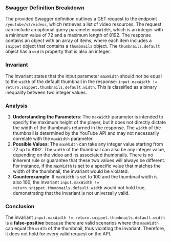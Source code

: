 ### Swagger Definition Breakdown
The provided Swagger definition outlines a GET request to the endpoint `/youtube/v3/videos`, which retrieves a list of video resources. The request can include an optional query parameter `maxWidth`, which is an integer with a minimum value of 72 and a maximum length of 8192. The response contains an object with an array of items, where each item includes a `snippet` object that contains a `thumbnails` object. The `thumbnails.default` object has a `width` property that is also an integer.

### Invariant
The invariant states that the input parameter `maxWidth` should not be equal to the `width` of the default thumbnail in the response: `input.maxWidth != return.snippet.thumbnails.default.width`. This is classified as a binary inequality between two integer values.

### Analysis
1. **Understanding the Parameters**: The `maxWidth` parameter is intended to specify the maximum height of the player, but it does not directly dictate the width of the thumbnails returned in the response. The `width` of the thumbnail is determined by the YouTube API and may not necessarily correlate with the `maxWidth` parameter.
2. **Possible Values**: The `maxWidth` can take any integer value starting from 72 up to 8192. The `width` of the thumbnail can also be any integer value, depending on the video and its associated thumbnails. There is no inherent rule or guarantee that these two values will always be different. For instance, if the `maxWidth` is set to a specific value that matches the width of the thumbnail, the invariant would be violated.
3. **Counterexample**: If `maxWidth` is set to 100 and the thumbnail width is also 100, the invariant `input.maxWidth != return.snippet.thumbnails.default.width` would not hold true, demonstrating that the invariant is not universally valid.

### Conclusion
The invariant `input.maxWidth != return.snippet.thumbnails.default.width` is a **false-positive** because there are valid scenarios where the `maxWidth` can equal the `width` of the thumbnail, thus violating the invariant. Therefore, it does not hold for every valid request on the API.
